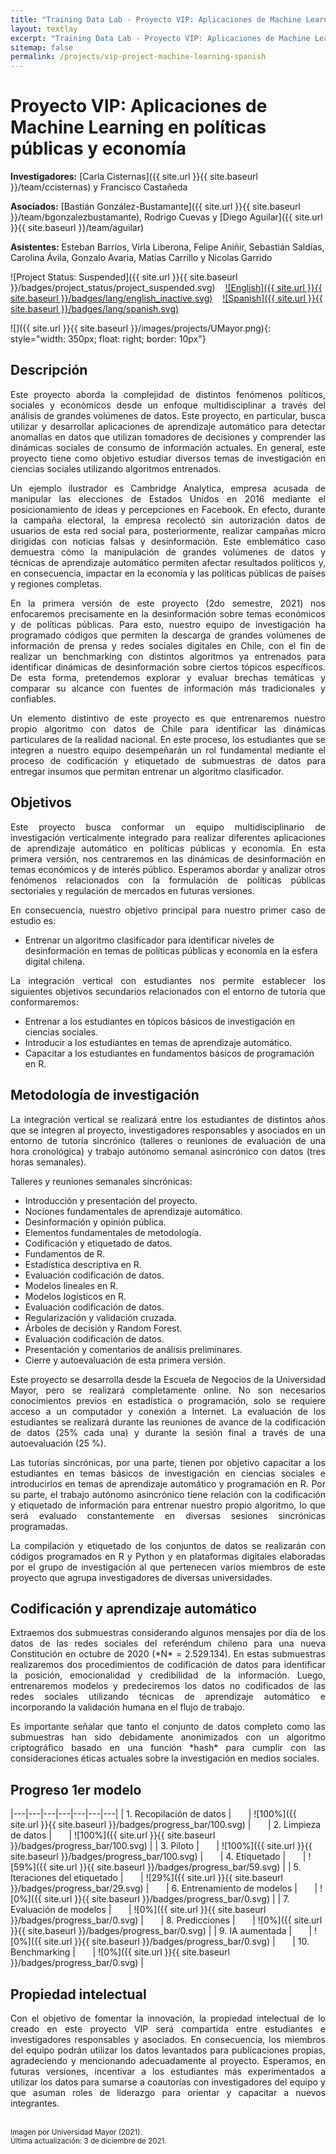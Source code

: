 ```yaml
---
title: "Training Data Lab - Proyecto VIP: Aplicaciones de Machine Learning en políticas públicas y economía"
layout: textlay
excerpt: "Training Data Lab - Proyecto VIP: Aplicaciones de Machine Learning en políticas públicas y economía"
sitemap: false
permalink: /projects/vip-project-machine-learning-spanish
---
```


# Proyecto VIP: Aplicaciones de Machine Learning en políticas públicas y economía

**Investigadores:** [Carla Cisternas]({{ site.url }}{{ site.baseurl }}/team/ccisternas) y Francisco Castañeda

**Asociados:** [Bastián González-Bustamante]({{ site.url }}{{ site.baseurl }}/team/bgonzalezbustamante), Rodrigo Cuevas y [Diego Aguilar]({{ site.url }}{{ site.baseurl }}/team/aguilar)

**Asistentes:** Esteban Barrios, Virla Liberona, Felipe Aniñir, Sebastián Saldías, Carolina Ávila, Gonzalo Avaria, Matías Carrillo y Nicolas Garrido

![Project Status: Suspended]({{ site.url }}{{ site.baseurl }}/badges/project_status/project_suspended.svg) &nbsp;&nbsp; [![English]({{ site.url }}{{ site.baseurl }}/badges/lang/english_inactive.svg)](https://training-datalab.com/projects/vip-project-machine-learning) &nbsp;&nbsp; [![Spanish]({{ site.url }}{{ site.baseurl }}/badges/lang/spanish.svg)](https://training-datalab.com/projects/vip-project-machine-learning-spanish)

![]({{ site.url }}{{ site.baseurl }}/images/projects/UMayor.png){: style="width: 350px; float: right; border: 10px"}

## Descripción

<p align="justify">Este proyecto aborda la complejidad de distintos fenómenos políticos, sociales y económicos desde un enfoque multidisciplinar a través del análisis de grandes volúmenes de datos. Este proyecto, en particular, busca utilizar y desarrollar aplicaciones de aprendizaje automático para detectar anomalías en datos que utilizan tomadores de decisiones y comprender las dinámicas sociales de consumo de información actuales. En general, este proyecto tiene como objetivo estudiar diversos temas de investigación en ciencias sociales utilizando algoritmos entrenados.</p>

<p align="justify">Un ejemplo ilustrador es Cambridge Analytica, empresa acusada de manipular las elecciones de Estados Unidos en 2016 mediante el posicionamiento de ideas y percepciones en Facebook. En efecto, durante la campaña electoral, la empresa recolectó sin autorización datos de usuarios de esta red social para, posteriormente, realizar campañas micro dirigidas con noticias falsas y desinformación. Este emblemático caso demuestra cómo la manipulación de grandes volúmenes de datos y técnicas de aprendizaje automático permiten afectar resultados políticos y, en consecuencia, impactar en la economía y las políticas públicas de países y regiones completas.</p>

<p align="justify">En la primera versión de este proyecto (2do semestre, 2021) nos enfocaremos precisamente en la desinformación sobre temas económicos y de políticas públicas. Para esto, nuestro equipo de investigación ha programado códigos que permiten la descarga de grandes volúmenes de información de prensa y redes sociales digitales en Chile, con el fin de realizar un benchmarking con distintos algoritmos ya entrenados para identificar dinámicas de desinformación sobre ciertos tópicos específicos. De esta forma, pretendemos explorar y evaluar brechas temáticas y comparar su alcance con fuentes de información más tradicionales y confiables.</p>

<p align="justify">Un elemento distintivo de este proyecto es que entrenaremos nuestro propio algoritmo con datos de Chile para identificar las dinámicas particulares de la realidad nacional. En este proceso, los estudiantes que se integren a nuestro equipo desempeñarán un rol fundamental mediante el proceso de codificación y etiquetado de submuestras de datos para entregar insumos que permitan entrenar un algoritmo clasificador.</p>

## Objetivos

<p align="justify">Este proyecto busca conformar un equipo multidisciplinario de investigación verticalmente integrado para realizar diferentes aplicaciones de aprendizaje automático en políticas públicas y economía. En esta primera versión, nos centraremos en las dinámicas de desinformación en temas económicos y de interés público. Esperamos abordar y analizar otros fenómenos relacionados con la formulación de políticas públicas sectoriales y regulación de mercados en futuras versiones.</p>

<p align="justify">En consecuencia, nuestro objetivo principal para nuestro primer caso de estudio es: </p>

- Entrenar un algoritmo clasificador para identificar niveles de desinformación en temas de políticas públicas y economía en la esfera digital chilena.

<p align="justify">La integración vertical con estudiantes nos permite establecer los siguientes objetivos secundarios relacionados con el entorno de tutoría que conformaremos:</p>

- Entrenar a los estudiantes en tópicos básicos de investigación en ciencias sociales.
- Introducir a los estudiantes en temas de aprendizaje automático.
- Capacitar a los estudiantes en fundamentos básicos de programación en R.

## Metodología de investigación

<p align="justify">La integración vertical se realizará entre los estudiantes de distintos años que se integren al proyecto, investigadores responsables y asociados en un entorno de tutoría sincrónico (talleres o reuniones de evaluación de una hora cronológica) y trabajo autónomo semanal asincrónico con datos (tres horas semanales).</p>

<p align="justify">Talleres y reuniones semanales sincrónicas:</p>

- Introducción y presentación del proyecto.
- Nociones fundamentales de aprendizaje automático.
- Desinformación y opinión pública.
- Elementos fundamentales de metodología.
- Codificación y etiquetado de datos.
- Fundamentos de R.
- Estadística descriptiva en R.
- Evaluación codificación de datos.
- Modelos lineales en R.
- Modelos logísticos en R.
- Evaluación codificación de datos.
- Regularización y validación cruzada.
- Árboles de decisión y Random Forest.
- Evaluación codificación de datos.
- Presentación y comentarios de análisis preliminares.
- Cierre y autoevaluación de esta primera versión.

<p align="justify">Este proyecto se desarrolla desde la Escuela de Negocios de la Universidad Mayor, pero se realizará completamente online. No son necesarios conocimientos previos en estadística o programación, solo se requiere acceso a un computador y conexión a Internet. La evaluación de los estudiantes se realizará durante las reuniones de avance de la codificación de datos (25% cada una) y durante la sesión final a través de una autoevaluación (25 %).</p>

<p align="justify">Las tutorías sincrónicas, por una parte, tienen por objetivo capacitar a los estudiantes en temas básicos de investigación en ciencias sociales e introducirlos en temas de aprendizaje automático y programación en R. Por su parte, el trabajo autónomo asincrónico tiene relación con la codificación y etiquetado de información para entrenar nuestro propio algoritmo, lo que será evaluado constantemente en diversas sesiones sincrónicas programadas.</p>

<p align="justify">La compilación y etiquetado de los conjuntos de datos se realizarán con códigos programados en R y Python y en plataformas digitales elaboradas por el grupo de investigación al que pertenecen varios miembros de este proyecto que agrupa investigadores de diversas universidades.</p>

## Codificación y aprendizaje automático

<p align="justify">Extraemos dos submuestras considerando algunos mensajes por día de los datos de las redes sociales del referéndum chileno para una nueva Constitución en octubre de 2020 (*N* = 2.529.134). En estas submuestras realizaremos dos procedimientos de codificación de datos para identificar la posición, emocionalidad y credibilidad de la información. Luego, entrenaremos modelos y predeciremos los datos no codificados de las redes sociales utilizando técnicas de aprendizaje automático e incorporando la validación humana en el flujo de trabajo.</p>

<p align="justify">Es importante señalar que tanto el conjunto de datos completo como las submuestras han sido debidamente anonimizados con un algoritmo criptográfico basado en una función *hash* para cumplir con las consideraciones éticas actuales sobre la investigación en medios sociales.</p>

## Progreso 1er modelo

|---|---|---|---|---|---|---|
| 1. Recopilación de datos | &nbsp;&nbsp;&nbsp;&nbsp;&nbsp; | ![100%]({{ site.url }}{{ site.baseurl }}/badges/progress_bar/100.svg) | &nbsp;&nbsp;&nbsp;&nbsp;&nbsp; | 2. Limpieza de datos | &nbsp;&nbsp;&nbsp;&nbsp;&nbsp; | ![100%]({{ site.url }}{{ site.baseurl }}/badges/progress_bar/100.svg) |
| 3. Piloto | &nbsp;&nbsp;&nbsp;&nbsp;&nbsp; | ![100%]({{ site.url }}{{ site.baseurl }}/badges/progress_bar/100.svg) | &nbsp;&nbsp;&nbsp;&nbsp;&nbsp; | 4. Etiquetado | &nbsp;&nbsp;&nbsp;&nbsp;&nbsp; | ![59%]({{ site.url }}{{ site.baseurl }}/badges/progress_bar/59.svg) |
| 5. Iteraciones del etiquetado | &nbsp;&nbsp;&nbsp;&nbsp;&nbsp; | ![29%]({{ site.url }}{{ site.baseurl }}/badges/progress_bar/29.svg) | &nbsp;&nbsp;&nbsp;&nbsp;&nbsp; | 6. Entrenamiento de modelos | &nbsp;&nbsp;&nbsp;&nbsp;&nbsp; | ![0%]({{ site.url }}{{ site.baseurl }}/badges/progress_bar/0.svg) |
| 7. Evaluación de modelos | &nbsp;&nbsp;&nbsp;&nbsp;&nbsp; | ![0%]({{ site.url }}{{ site.baseurl }}/badges/progress_bar/0.svg) | &nbsp;&nbsp;&nbsp;&nbsp;&nbsp; | 8. Predicciones | &nbsp;&nbsp;&nbsp;&nbsp;&nbsp; | ![0%]({{ site.url }}{{ site.baseurl }}/badges/progress_bar/0.svg) |
| 9. IA aumentada | &nbsp;&nbsp;&nbsp;&nbsp;&nbsp; | ![0%]({{ site.url }}{{ site.baseurl }}/badges/progress_bar/0.svg) | &nbsp;&nbsp;&nbsp;&nbsp;&nbsp; | 10. Benchmarking | &nbsp;&nbsp;&nbsp;&nbsp;&nbsp; | ![0%]({{ site.url }}{{ site.baseurl }}/badges/progress_bar/0.svg) |

## Propiedad intelectual

<p align="justify">Con el objetivo de fomentar la innovación, la propiedad intelectual de lo creado en este proyecto VIP será compartida entre estudiantes e investigadores responsables y asociados. En consecuencia, los miembros del equipo podrán utilizar los datos levantados para publicaciones propias, agradeciendo y mencionando adecuadamente al proyecto. Esperamos, en futuras versiones, incentivar a los estudiantes más experimentados a utilizar los datos para sumarse a coautorías con investigadores del equipo y que asuman roles de liderazgo para orientar y capacitar a nuevos integrantes.</p>
<br />
<small>Imagen por Universidad Mayor (2021).</small><br />
<small>Última actualización: 3 de diciembre de 2021.</small>
